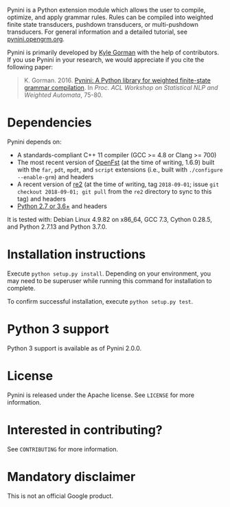 Pynini is a Python extension module which allows the user to compile,
optimize, and apply grammar rules. Rules can be compiled into weighted
finite state transducers, pushdown transducers, or multi-pushdown
transducers. For general information and a detailed tutorial, see
[pynini.opengrm.org](http://pynini.opengrm.org).

Pynini is primarily developed by [Kyle Gorman](mailto:kbg@google.com)
with the help of contributors. If you use Pynini in your research, we
would appreciate if you cite the following paper:

> K. Gorman. 2016. [Pynini: A Python library for weighted finite-state
> grammar
> compilation](http://openfst.cs.nyu.edu/twiki/pub/GRM/Pynini/pynini-paper.pdf).
> In *Proc. ACL Workshop on Statistical NLP and Weighted Automata*,
> 75-80.

Dependencies
============

Pynini depends on:

-   A standards-compliant C++ 11 compiler (GCC &gt;= 4.8 or
    Clang &gt;= 700)
-   The most recent version of [OpenFst](http://openfst.org) (at the
    time of writing, 1.6.9) built with the `far`, `pdt`, `mpdt`, and
    `script` extensions (i.e., built with `./configure --enable-grm`)
    and headers
-   A recent version of [re2](http:://github.com/google/re2) (at the
    time of writing, tag `2018-09-01`; issue
    `git checkout 2018-09-01; git pull` from the `re2` directory to sync
    to this tag) and headers
-   [Python 2.7 or 3.6+](https://www.python.org) and headers

It is tested with: Debian Linux 4.9.82 on x86\_64, GCC 7.3, Cython
0.28.5, and Python 2.7.13 and Python 3.7.0.

Installation instructions
=========================

Execute `python setup.py install`. Depending on your environment, you
may need to be superuser while running this command for installation to
complete.

To confirm successful installation, execute `python setup.py test`.

Python 3 support
================

Python 3 support is available as of Pynini 2.0.0.

License
=======

Pynini is released under the Apache license. See `LICENSE` for more
information.

Interested in contributing?
===========================

See `CONTRIBUTING` for more information.

Mandatory disclaimer
====================

This is not an official Google product.
